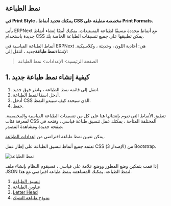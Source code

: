 ## نمط الطباعة

**في Print Style ، يمكنك تحديد أنماط CSS مخصصة مطبقة على Print Formats.**

يأتي ERPNext مع أنماط محددة مسبقًا لطباعة المستندات. يمكنك أيضًا إنشاء أنماط جديدة باستخدام CSS يمكن تطبيقها على جميع تنسيقات الطباعة الخاصة بك.

أنماط الطباعة القياسية في ERPNext هي: أحادية اللون ، وحديثة ، وكلاسيكية. لإنشاء**نمط طباعة**جديد ، انتقل إلى:

> الصفحة الرئيسية> الإعدادات> نمط الطباعة

## 1. كيفية إنشاء نمط طباعة جديد

1. انتقل إلى قائمة نمط الطباعة ، وانقر فوق جديد.
2. أدخل اسمًا لنمط الطباعة.
3. أدخل CSS الذي سيحدد كيف سيبدو النمط.
4. حفظ.

تنطبق الأنماط التي تقوم بإنشائها هنا على كل من تنسيقات الطباعة القياسية والمخصصة. لمعرفة فئات CSS المختلفة المتاحة ، يمكنك عمل تنسيق طباعة قياسي ، وفتحه في صفحة جديدة ومشاهدة المصدر.

يمكن تعيين نمط طباعة افتراضي من [إعدادات الطباعة](https://docs.erpnext.com/docs/v13/user/manual/en/setting-up/print/print-settings).

تعتمد جميع أنماط تنسيق الطباعة على إطار عمل CSS (الإصدار 3) من Bootstrap.

![نمط الطباعة](https://docs.erpnext.com/files/print-style.png)

إذا قمت بتمكين وضع المطور ووضع علامة على قياسي ، فسيقوم النظام بإنشاء ملف JSON لنمط الطباعة. يمكنك المساهمة بنمط طباعة افتراضي مع هذا.

1. [تنسيق الطباعة](https://docs.erpnext.com/docs/v13/user/manual/en/setting-up/print/print-format)
2. [عناوين الطباعة](https://docs.erpnext.com/docs/v13/user/manual/en/setting-up/print/print-headings)
3. [Letter Head](https://docs.erpnext.com/docs/v13/user/manual/en/setting-up/print/letter-head)
4. [نموذج طباعة الشيك](https://docs.erpnext.com/docs/v13/user/manual/en/setting-up/print/cheque-print-template)